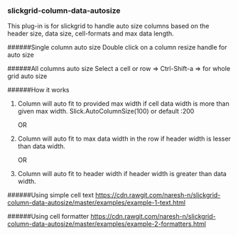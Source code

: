 ### slickgrid-column-data-autosize

This plug-in is for slickgrid to handle auto size columns based on the header size, data size, cell-formats and max data length.

######Single column auto size
Double click on a column resize handle for auto size

######All columns auto size
Select a cell or row => Ctrl-Shift-a => for whole grid auto size

######How it works

1. Column will auto fit to provided max width if cell data width is more than given max width.
   Slick.AutoColumnSize(100) or default :200

    OR

2. Column will auto fit to max data width in the row if header width is lesser than data width.

    OR

3. Column will auto fit to header width if header width is greater than data width.


######Using simple cell text
https://cdn.rawgit.com/naresh-n/slickgrid-column-data-autosize/master/examples/example-1-text.html

######Using cell formatter
https://cdn.rawgit.com/naresh-n/slickgrid-column-data-autosize/master/examples/example-2-formatters.html
